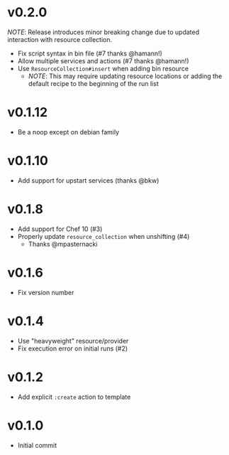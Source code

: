 # v0.2.0
_NOTE_: Release introduces minor breaking change due to updated
	interaction with resource collection.
* Fix script syntax in bin file (#7 thanks @hamann!)
* Allow multiple services and actions (#7 thanks @hamann!)
* Use `ResourceCollection#insert` when adding bin resource
  * _NOTE_: This may require updating resource locations or adding the
	default recipe to the beginning of the run list

# v0.1.12
* Be a noop except on debian family

# v0.1.10
* Add support for upstart services (thanks @bkw)

# v0.1.8
* Add support for Chef 10 (#3)
* Properly update `resource_collection` when unshifting (#4)
  * Thanks @mpasternacki

# v0.1.6
* Fix version number

# v0.1.4
* Use "heavyweight" resource/provider
* Fix execution error on initial runs (#2)

# v0.1.2
* Add explicit `:create` action to template

# v0.1.0
* Initial commit
